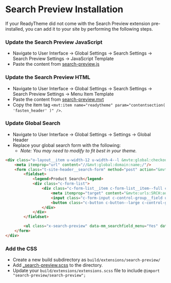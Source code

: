 # Search Preview Installation

If your ReadyTheme did not come with the Search Preview extension pre-installed, you can add it to your site by performing the following steps.

### Update the Search Preview JavaScript
- Navigate to User Interface -> Global Settings -> Search Settings -> Search Preview Settings -> JavaScript Template
- Paste the content from [search-preview.js](search-preview.js)

### Update the Search Preview HTML
- Navigate to User Interface -> Global Settings -> Search Settings -> Search Preview Settings -> Menu Item Template
- Paste the content from [search-preview.mvt](search-preview.mvt)
- Copy the item tag `<mvt:item name="readytheme" param="contentsection( 'fasten_header' )" />`.


### Update Global Search
- Navigate to User Interface -> Global Settings -> Settings -> Global Header
- Replace your global search form with the following:
    - _Note: You may need to modify to fit best in your theme._

```html
<div class="o-layout__item u-width-12 u-width-4--l &mvte:global:checkout_hidden;" itemscope itemtype="http://schema.org/WebSite">
    <meta itemprop="url" content="//&mvt:global:domain:name;/"/>
    <form class="t-site-header__search-form" method="post" action="&mvte:urls:SRCH:rr;" itemprop="potentialAction" itemscope itemtype="http://schema.org/SearchAction">
        <fieldset>
            <legend>Product Search</legend>
            <div class="c-form-list">
                <div class="c-form-list__item c-form-list__item--full c-control-group u-flex">
                    <meta itemprop="target" content="&mvte:urls:SRCH:auto;?q={Search}"/>
                    <input class="c-form-input c-control-group__field u-bg-transparent u-border-none" data-mm_searchfield="Yes" data-mm_searchfield_id="x-search-preview" type="search" name="Search" value="&mvte:global:Search;" placeholder="Search" autocomplete="off" required itemprop="query-input" aria-label="Product Search">
                    <button class="c-button c-button--large c-control-group__button u-bg-transparent u-color-gray-50 u-icon-search u-border-none" type="submit" aria-label="Perform Product Search"></button>
                </div>
            </div>
        </fieldset>

        <ul class="x-search-preview" data-mm_searchfield_menu="Yes" data-mm_searchfield_id="x-search-preview" role="listbox"></ul>
    </form>
</div>
```

### Add the CSS
- Create a new build subdirectory as `build/extensions/search-preview/`
- Add [_search-preview.scss](_search-preview.scss) to the directory.
- Update your `build/extensions/extensions.scss` file to include `@import "search-preview/search-preview";`
